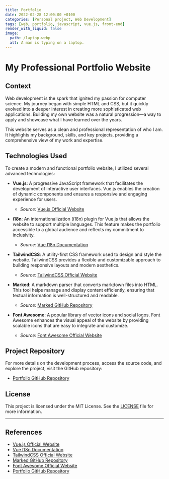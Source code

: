 ```yaml
---
title: Portfolio
date: 2022-02-28 12:00:00 +0100
categories: [Personal project, Web Development]
tags: [web, portfolio, javascript, vue.js, front-end]
render_with_liquid: false
image:
  path: /laptop.webp
  alt: A man is typing on a laptop.
---
```


# My Professional Portfolio Website

## Context

Web development is the spark that ignited my passion for computer science. My journey began with simple HTML and CSS, but it quickly evolved into a deeper interest in creating more sophisticated web applications. Building my own website was a natural progression—a way to apply and showcase what I have learned over the years.

This website serves as a clean and professional representation of who I am. It highlights my background, skills, and key projects, providing a comprehensive view of my work and expertise.

## Technologies Used

To create a modern and functional portfolio website, I utilized several advanced technologies:

- **Vue.js**: A progressive JavaScript framework that facilitates the development of interactive user interfaces. Vue.js enables the creation of dynamic components and ensures a responsive and engaging experience for users.

  - _Source:_ [Vue.js Official Website](https://vuejs.org/)

- **i18n**: An internationalization (i18n) plugin for Vue.js that allows the website to support multiple languages. This feature makes the portfolio accessible to a global audience and reflects my commitment to inclusivity.

  - _Source:_ [Vue I18n Documentation](https://vue-i18n.intlify.dev/)

- **TailwindCSS**: A utility-first CSS framework used to design and style the website. TailwindCSS provides a flexible and customizable approach to building responsive layouts and modern aesthetics.

  - _Source:_ [TailwindCSS Official Website](https://tailwindcss.com/)

- **Marked**: A markdown parser that converts markdown files into HTML. This tool helps manage and display content efficiently, ensuring that textual information is well-structured and readable.

  - _Source:_ [Marked GitHub Repository](https://github.com/markedjs/marked)

- **Font Awesome**: A popular library of vector icons and social logos. Font Awesome enhances the visual appeal of the website by providing scalable icons that are easy to integrate and customize.
  - _Source:_ [Font Awesome Official Website](https://fontawesome.com/)

## Project Repository

For more details on the development process, access the source code, and explore the project, visit the GitHub repository:

- [Portfolio GitHub Repository](https://github.com/Constantin-Hentgen/Portfolio)

## License

This project is licensed under the MIT License. See the [LICENSE](https://github.com/Constantin-Hentgen/Portfolio/blob/main/LICENSE) file for more information.

---

## References

- [Vue.js Official Website](https://vuejs.org/)
- [Vue I18n Documentation](https://vue-i18n.intlify.dev/)
- [TailwindCSS Official Website](https://tailwindcss.com/)
- [Marked GitHub Repository](https://github.com/markedjs/marked)
- [Font Awesome Official Website](https://fontawesome.com/)
- [Portfolio GitHub Repository](https://github.com/Constantin-Hentgen/Portfolio)
